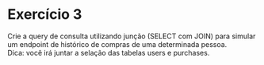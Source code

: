 # Exercício 3
Crie a query de consulta utilizando junção (SELECT com JOIN) para simular um endpoint de histórico de compras de uma determinada pessoa.<br>
Dica: você irá juntar a selação das tabelas users e purchases.
